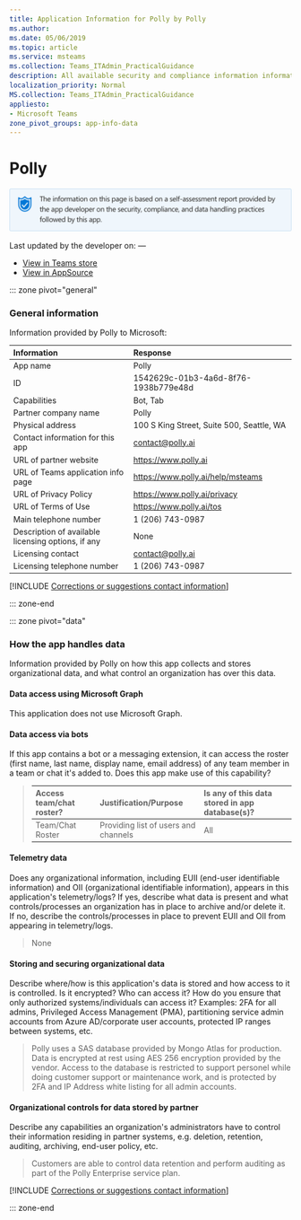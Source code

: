 ```yaml
---
title: Application Information for Polly by Polly
ms.author: 
ms.date: 05/06/2019
ms.topic: article
ms.service: msteams
ms.collection: Teams_ITAdmin_PracticalGuidance
description: All available security and compliance information information for Polly, its data handling policies, its Microsoft Cloud App Security app catalog information, and security/compliance information in the CSA STAR registry.
localization_priority: Normal
MS.collection: Teams_ITAdmin_PracticalGuidance
appliesto:
- Microsoft Teams
zone_pivot_groups: app-info-data
---
```

# Polly

<p></p><img alt="Self-attestation logo" src="./images/attested.png" width="650"/>
<p>Last updated by the developer on: —</p>

* <a href="https://teams.microsoft.com/l/app/1542629c-01b3-4a6d-8f76-1938b779e48d" target="_blank">View in Teams store</a>
* <a href="https://appsource.microsoft.com/en-us/product/office/WA104381060" target="_blank">View in AppSource</a>

::: zone pivot="general"

### General information

Information provided by Polly to Microsoft:

| **Information** | **Response** |
|:----------------|:-------------|
| App name | Polly |
| ID | 1542629c-01b3-4a6d-8f76-1938b779e48d |
| Capabilities | Bot, Tab |
| Partner company name | Polly |
| Physical address | 100 S King Street, Suite 500, Seattle, WA |
| Contact information for this app | contact@polly.ai |
| URL of partner website | <https://www.polly.ai> |
| URL of Teams application info page | <https://www.polly.ai/help/msteams> |
| URL of Privacy Policy | <https://www.polly.ai/privacy> |
| URL of Terms of Use | <https://www.polly.ai/tos> |
| Main telephone number | 1 (206) 743-0987 |
| Description of available licensing options, if any | None |
| Licensing contact | contact@polly.ai |
| Licensing telephone number | 1 (206) 743-0987 |

 [!INCLUDE [Corrections or suggestions contact information](./includes/corrections-or-suggestions.md)]

::: zone-end

::: zone pivot="data"

### How the app handles data

Information provided by Polly on how this app collects and stores organizational data, and what control an organization has over this data.

#### Data access using Microsoft Graph

This application does not use Microsoft Graph.

#### Data access via bots

If this app contains a bot or a messaging extension, it can access the roster (first name, last name, display name, email address) of any team member in a team or chat it's added to. Does this app make use of this capability?


>| **Access team/chat roster?**  | **Justification/Purpose** | **Is any of this data stored in app database(s)?** |
>|:--------------------------------|:---------------------|:--------------------------|
>| Team/Chat Roster | Providing list of users and channels | All |

#### Telemetry data

Does any organizational information, including EUII (end-user identifiable information) and OII (organizational identifiable information), appears in this application's telemetry/logs? If yes, describe what data is present and what controls/processes an organization has in place to archive and/or delete it. If no, describe the controls/processes in place to prevent EUII and OII from appearing in telemetry/logs.

>None

#### Storing and securing organizational data

Describe where/how is this application's data is stored and how access to it is controlled. Is it encrypted? Who can access it? How do you ensure that only authorized systems/individuals can access it? Examples: 2FA for all admins, Privileged Access Management (PMA), partitioning service admin accounts from Azure AD/corporate user accounts, protected IP ranges between systems, etc.

>Polly uses a SAS database provided by Mongo Atlas for production.  Data is encrypted at rest using AES 256 encryption provided by the vendor.  Access to the database is restricted to support personel while doing customer support or maintenance work, and is protected by 2FA and IP Address white listing for all admin accounts.

#### Organizational controls for data stored by partner

Describe any capabilities an organization's administrators have to control their information residing in partner systems, e.g. deletion, retention, auditing, archiving, end-user policy, etc.

>Customers are able to control data retention and perform auditing as part of the Polly Enterprise service plan.

[!INCLUDE [Corrections or suggestions contact information](./includes/corrections-or-suggestions.md)]

::: zone-end


